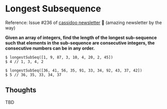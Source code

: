 # Longest Subsequence

Reference: Issue #236 of [cassidoo newsletter](https://buttondown.email/cassidoo/archive/no-act-of-kindness-no-matter-how-small-is-ever/) 🎉 (amazing newsletter by the way)

**Given an array of integers, find the length of the longest sub-sequence such that elements in the sub-sequence are consecutive integers, the consecutive numbers can be in any order.**

```console
$ longestSubSeq([1, 9, 87, 3, 10, 4, 20, 2, 45])
$ 4 // 1, 3, 4, 2

$ longestSubSeq([36, 41, 56, 35, 91, 33, 34, 92, 43, 37, 42])
$ 5 // 36, 35, 33, 34, 37
```

## Thoughts

TBD